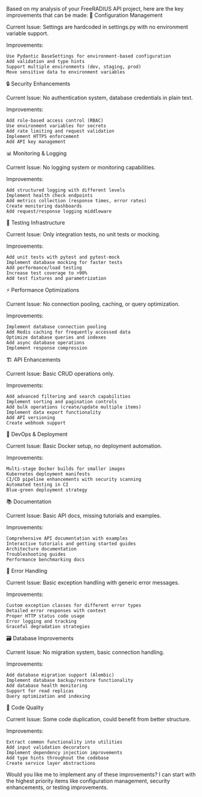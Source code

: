 Based on my analysis of your FreeRADIUS API project, here are the key improvements that can be made:
🔧 Configuration Management

Current Issue: Settings are hardcoded in settings.py with no environment variable support.

Improvements:

    Use Pydantic BaseSettings for environment-based configuration
    Add validation and type hints
    Support multiple environments (dev, staging, prod)
    Move sensitive data to environment variables

🔒 Security Enhancements

Current Issue: No authentication system, database credentials in plain text.

Improvements:

    Add role-based access control (RBAC)
    Use environment variables for secrets
    Add rate limiting and request validation
    Implement HTTPS enforcement
    Add API key management

📊 Monitoring & Logging

Current Issue: No logging system or monitoring capabilities.

Improvements:

    Add structured logging with different levels
    Implement health check endpoints
    Add metrics collection (response times, error rates)
    Create monitoring dashboards
    Add request/response logging middleware

🧪 Testing Infrastructure

Current Issue: Only integration tests, no unit tests or mocking.

Improvements:

    Add unit tests with pytest and pytest-mock
    Implement database mocking for faster tests
    Add performance/load testing
    Increase test coverage to >90%
    Add test fixtures and parametrization

⚡ Performance Optimizations

Current Issue: No connection pooling, caching, or query optimization.

Improvements:

    Implement database connection pooling
    Add Redis caching for frequently accessed data
    Optimize database queries and indexes
    Add async database operations
    Implement response compression

🏗️ API Enhancements

Current Issue: Basic CRUD operations only.

Improvements:

    Add advanced filtering and search capabilities
    Implement sorting and pagination controls
    Add bulk operations (create/update multiple items)
    Implement data export functionality
    Add API versioning
    Create webhook support

🐳 DevOps & Deployment

Current Issue: Basic Docker setup, no deployment automation.

Improvements:

    Multi-stage Docker builds for smaller images
    Kubernetes deployment manifests
    CI/CD pipeline enhancements with security scanning
    Automated testing in CI
    Blue-green deployment strategy

📚 Documentation

Current Issue: Basic API docs, missing tutorials and examples.

Improvements:

    Comprehensive API documentation with examples
    Interactive tutorials and getting started guides
    Architecture documentation
    Troubleshooting guides
    Performance benchmarking docs

🔄 Error Handling

Current Issue: Basic exception handling with generic error messages.

Improvements:

    Custom exception classes for different error types
    Detailed error responses with context
    Proper HTTP status code usage
    Error logging and tracking
    Graceful degradation strategies

🗃️ Database Improvements

Current Issue: No migration system, basic connection handling.

Improvements:

    Add database migration support (Alembic)
    Implement database backup/restore functionality
    Add database health monitoring
    Support for read replicas
    Query optimization and indexing

🔧 Code Quality

Current Issue: Some code duplication, could benefit from better structure.

Improvements:

    Extract common functionality into utilities
    Add input validation decorators
    Implement dependency injection improvements
    Add type hints throughout the codebase
    Create service layer abstractions

Would you like me to implement any of these improvements? I can start with the highest priority items like configuration management, security enhancements, or testing improvements.
